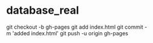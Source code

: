 # database_real
git checkout -b gh-pages
git add index.html
git commit -m 'added index.html'
git push -u origin gh-pages
